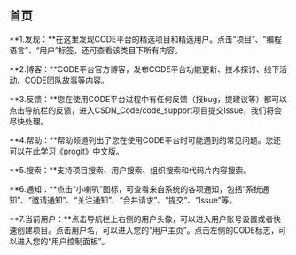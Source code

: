 ## 首页

**1.发现：**在这里发现CODE平台的精选项目和精选用户。点击“项目”、“编程语言”、“用户”标签，还可查看该类目下所有内容。

**2.博客：**CODE平台官方博客，发布CODE平台功能更新、技术探讨、线下活动、CODE团队故事等内容。

**3.反馈：**您在使用CODE平台过程中有任何反馈（报bug，提建议等）都可以点击导航栏的反馈，进入CSDN_Code/code_support项目提交Issue，我们将会尽快处理。

**4.帮助：**帮助频道列出了您在使用CODE平台时可能遇到的常见问题。您还可以在此学习《progit》中文版。

**5.搜索：**支持项目搜索、用户搜索、组织搜索和代码片内容搜索。

**6.通知：**点击“小喇叭”图标，可查看来自系统的各项通知，包括“系统通知”、“邀请通知”、“关注通知”、“合并请求”、“提交”、“Issue”等。

**7.当前用户：**点击导航栏上右侧的用户头像，可以进入用户账号设置或者快速创建项目。点击用户名，可以进入您的“用户主页”。点击左侧的CODE标志，可以进入您的“用户控制面板”。
